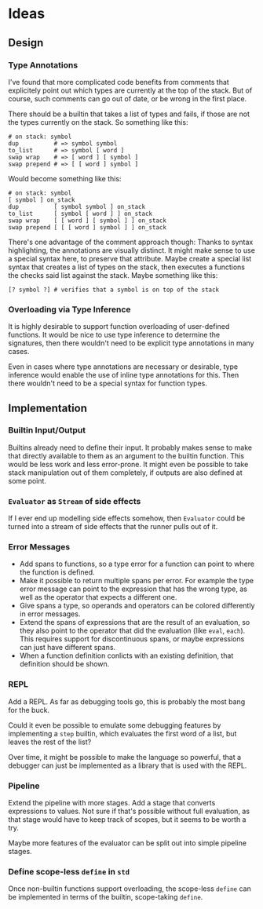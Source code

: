 # Ideas

## Design

### Type Annotations

I've found that more complicated code benefits from comments that explicitely point out which types are currently at the top of the stack. But of course, such comments can go out of date, or be wrong in the first place.

There should be a builtin that takes a list of types and fails, if those are not the types currently on the stack. So something like this:
```
# on stack: symbol
dup          # => symbol symbol
to_list      # => symbol [ word ]
swap wrap    # => [ word ] [ symbol ]
swap prepend # => [ [ word ] symbol ]
```

Would become something like this:
```
# on stack: symbol
[ symbol ] on_stack
dup          [ symbol symbol ] on_stack
to_list      [ symbol [ word ] ] on_stack
swap wrap    [ [ word ] [ symbol ] ] on_stack
swap prepend [ [ [ word ] symbol ] ] on_stack
```

There's one advantage of the comment approach though: Thanks to syntax highlighting, the annotations are visually distinct. It might make sense to use a special syntax here, to preserve that attribute. Maybe create a special list syntax that creates a list of types on the stack, then executes a functions the checks said list against the stack. Maybe something like this:

``` kari
[? symbol ?] # verifies that a symbol is on top of the stack
```

### Overloading via Type Inference

It is highly desirable to support function overloading of user-defined functions. It would be nice to use type inference to determine the signatures, then there wouldn't need to be explicit type annotations in many cases.

Even in cases where type annotations are necessary or desirable, type inference would enable the use of inline type annotations for this. Then there wouldn't need to be a special syntax for function types.


## Implementation

### Builtin Input/Output

Builtins already need to define their input. It probably makes sense to make that directly available to them as an argument to the builtin function. This would be less work and less error-prone. It might even be possible to take stack manipulation out of them completely, if outputs are also defined at some point.

### `Evaluator` as `Stream` of side effects

If I ever end up modelling side effects somehow, then `Evaluator` could be turned into a stream of side effects that the runner pulls out of it.

### Error Messages

- Add spans to functions, so a type error for a function can point to where the function is defined.
- Make it possible to return multiple spans per error. For example the type error message can point to the expression that has the wrong type, as well as the operator that expects a different one.
- Give spans a type, so operands and operators can be colored differently in error messages.
- Extend the spans of expressions that are the result of an evaluation, so they also point to the operator that did the evaluation (like `eval`, `each`). This requires support for discontinuous spans, or maybe expressions can just have different spans.
- When a function definition conlicts with an existing definition, that definition should be shown.

### REPL

Add a REPL. As far as debugging tools go, this is probably the most bang for the buck.

Could it even be possible to emulate some debugging features by implementing a `step` builtin, which evaluates the first word of a list, but leaves the rest of the list?

Over time, it might be possible to make the language so powerful, that a debugger can just be implemented as a library that is used with the REPL.

### Pipeline

Extend the pipeline with more stages. Add a stage that converts expressions to values. Not sure if that's possible without full evaluation, as that stage would have to keep track of scopes, but it seems to be worth a try.

Maybe more features of the evaluator can be split out into simple pipeline stages.

### Define scope-less `define` in `std`

Once non-builtin functions support overloading, the scope-less `define` can be implemented in terms of the builtin, scope-taking `define`.
